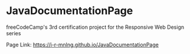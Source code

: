 # JavaDocumentationPage

freeCodeCamp's 3rd certification project for the Responsive Web Design series

Page Link: https://i-r-mnlng.github.io/JavaDocumentationPage
